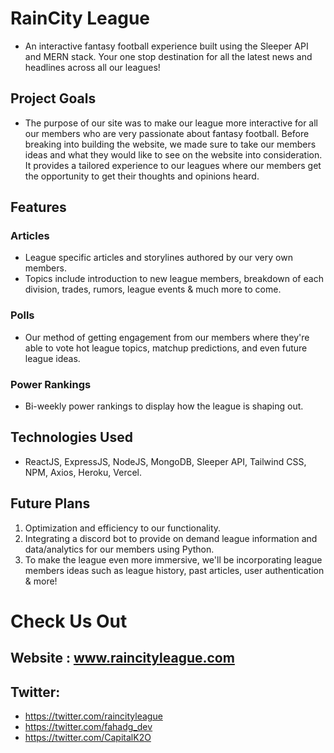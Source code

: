 # RainCity League

- An interactive fantasy football experience built using the Sleeper API and MERN stack. Your one stop destination for all the latest news and headlines across all our leagues!

## Project Goals

- The purpose of our site was to make our league more interactive for all our members who are very passionate about fantasy football. Before breaking into building the website, we made sure to take our members ideas and what they would like to see on the website into consideration. It provides a tailored experience to our leagues where our members get the opportunity to get their thoughts and opinions heard. 

## Features 

### Articles 
- League specific articles and storylines authored by our very own members. 
- Topics include introduction to new league members, breakdown of each division, trades, rumors, league events & much more to come.

### Polls
- Our method of getting engagement from our members where they're able to vote hot league topics, matchup predictions, and even future league ideas.  

### Power Rankings
- Bi-weekly power rankings to display how the league is shaping out. 

## Technologies Used

- ReactJS, ExpressJS, NodeJS, MongoDB, Sleeper API, Tailwind CSS, NPM, Axios, Heroku, Vercel.

## Future Plans

1. Optimization and efficiency to our functionality. 
2. Integrating a discord bot to provide on demand league information and data/analytics for our members using Python. 
3. To make the league even more immersive, we'll be incorporating league members ideas such as league history, past articles, user authentication & more!


# Check Us Out

## Website : www.raincityleague.com

## Twitter:
- https://twitter.com/raincityleague
- https://twitter.com/fahadg_dev
- https://twitter.com/CapitalK2O

